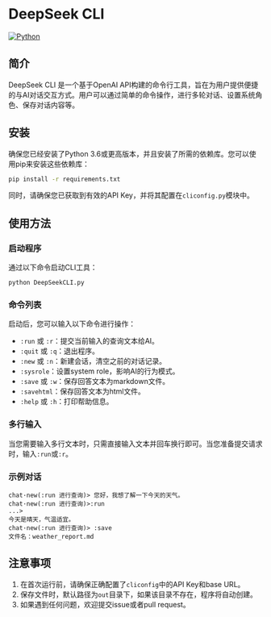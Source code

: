 # DeepSeek CLI

[![Python](https://img.shields.io/badge/python-3.6+-blue.svg)](https://www.python.org/downloads/release/python-360/)

## 简介

DeepSeek CLI 是一个基于OpenAI API构建的命令行工具，旨在为用户提供便捷的与AI对话交互方式。用户可以通过简单的命令操作，进行多轮对话、设置系统角色、保存对话内容等。

## 安装

确保您已经安装了Python 3.6或更高版本，并且安装了所需的依赖库。您可以使用pip来安装这些依赖库：

```bash
pip install -r requirements.txt
```


同时，请确保您已获取到有效的API Key，并将其配置在`cliconfig.py`模块中。

## 使用方法

### 启动程序

通过以下命令启动CLI工具：

```bash
python DeepSeekCLI.py
```

### 命令列表

启动后，您可以输入以下命令进行操作：

- `:run` 或 `:r`：提交当前输入的查询文本给AI。
- `:quit` 或 `:q`：退出程序。
- `:new` 或 `:n`：新建会话，清空之前的对话记录。
- `:sysrole`：设置system role，影响AI的行为模式。
- `:save` 或 `:w`：保存回答文本为markdown文件。
- `:savehtml`：保存回答文本为html文件。
- `:help` 或 `:h`：打印帮助信息。

### 多行输入

当您需要输入多行文本时，只需直接输入文本并回车换行即可。当您准备提交请求时，输入`:run`或`:r`。

### 示例对话

```plaintext
chat·new(:run 进行查询)> 您好，我想了解一下今天的天气。
chat·new(:run 进行查询)>:run
...>
今天是晴天，气温适宜。
chat·new(:run 进行查询)> :save
文件名：weather_report.md
```

## 注意事项

1. 在首次运行前，请确保正确配置了`cliconfig`中的API Key和base URL。
2. 保存文件时，默认路径为`out`目录下，如果该目录不存在，程序将自动创建。
3. 如果遇到任何问题，欢迎提交issue或者pull request。